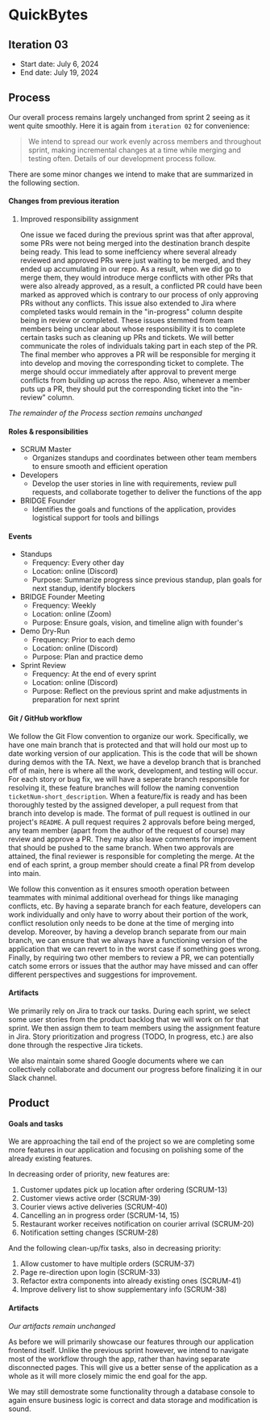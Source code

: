 # QuickBytes


## Iteration 03


* Start date: July 6, 2024
* End date: July 19, 2024


## Process

Our overall process remains largely unchanged from sprint 2 seeing as it went quite smoothly.
Here it is again from `iteration 02` for convenience:  

> We intend to spread our work evenly across members and throughout sprint, making incremental changes at a time while merging and testing often. Details of our development process follow.

There are some minor changes we intend to make that are summarized in the following section.

#### Changes from previous iteration

1. Improved responsibility assignment
    
    One issue we faced during the previous sprint was that after approval, some PRs were not being merged into the destination branch despite being ready. This lead to some ineffciency where several already reviewed and approved PRs were just waiting to be merged, and they ended up accumulating in our repo. As a result, when we did go to merge them, they would introduce merge conflicts with other PRs that were also already approved, as a result, a conflicted PR could have been marked as approved which is contrary to our process of only approving PRs without any conflicts. This issue also extended to Jira where completed tasks would remain in the "in-progress" column despite being in review or completed. These issues stemmed from team members being unclear about whose responsibility it is to complete certain tasks such as cleaning up PRs and tickets. We will better communicate the roles of individuals taking part in each step of the PR. The final member who approves a PR will be responsible for merging it into develop and moving the corresponding ticket to complete. The merge should occur immediately after approval to prevent merge conflicts from building up across the repo. Also, whenever a member puts up a PR, they should put the corresponding ticket into the "in-review" column. 

_The remainder of the Process section remains unchanged_

#### Roles & responsibilities
- SCRUM Master
    - Organizes standups and coordinates between other team members to ensure smooth and efficient operation
- Developers
    - Develop the user stories in line with requirements, review pull requests, and collaborate together to deliver the functions of the app
- BRIDGE Founder
    - Identifies the goals and functions of the application, provides logistical support for tools and billings


#### Events
- Standups
    - Frequency: Every other day
    - Location: online (Discord)
    - Purpose: Summarize progress since previous standup, plan goals for next standup, identify blockers
- BRIDGE Founder Meeting
    - Frequency: Weekly
    - Location: online (Zoom)
    - Purpose: Ensure goals, vision, and timeline align with founder's
- Demo Dry-Run
    - Frequency: Prior to each demo
    - Location: online (Discord)
    - Purpose: Plan and practice demo
- Sprint Review
    - Frequency: At the end of every sprint
    - Location: online (Discord)
    - Purpose: Reflect on the previous sprint and make adjustments in preparation for next sprint

#### Git / GitHub workflow

We follow the Git Flow convention to organize our work. Specifically, we have one main branch that is protected and that will hold our most up to date working version of our application. This is the code that will be shown during demos with the TA. Next, we have a develop branch that is branched off of main, here is where all the work, development, and testing will occur. For each story or bug fix, we will have a seperate branch responsible for resolving it, these feature branches will follow the naming convention `ticketNum-short_description`. When a feature/fix is ready and has been thoroughly tested by the assigned developer, a pull request from that branch into develop is made. The format of pull request is outlined in our project's `README`. A pull request requires 2 approvals before being merged, any team member (apart from the author of the request of course) may review and approve a PR. They may also leave comments for improvement that should be pushed to the same branch. When two approvals are attained, the final reviewer is responsible for completing the merge. At the end of each sprint, a group member should create a final PR from develop into main.

We follow this convention as it ensures smooth operation between teammates with minimal additional overhead for things like managing conflicts, etc. By having a separate branch for each feature, developers can work individually and only have to worry about their portion of the work, conflict resolution only needs to be done at the time of merging into develop. Moreover, by having a develop branch separate from our main branch, we can ensure that we always have a functioning version of the application that we can revert to in the worst case if something goes wrong. Finally, by requiring two other members to review a PR, we can potentially catch some errors or issues that the author may have missed and can offer different perspectives and suggestions for improvement. 


#### Artifacts


We primarily rely on Jira to track our tasks. During each sprint, we select some user stories from the product backlog that we will work on for that sprint. We then assign them to team members using the assignment feature in Jira. Story prioritization and progress (TODO, In progress, etc.) are also done through the respective Jira tickets.


We also maintain some shared Google documents where we can collectively collaborate and document our progress before finalizing it in our Slack channel.




## Product


#### Goals and tasks

We are approaching the tail end of the project so we are completing some more features in our application and focusing on polishing some of the already existing features.

In decreasing order of priority, new features are:

1. Customer updates pick up location after ordering (SCRUM-13)
2. Customer views active order (SCRUM-39)
3. Courier views active deliveries (SCRUM-40)
4. Cancelling an in progress order (SCRUM-14, 15)
5. Restaurant worker receives notification on courier arrival (SCRUM-20)
6. Notification setting changes (SCRUM-28)

And the following clean-up/fix tasks, also in decreasing priority:

1. Allow customer to have multiple orders (SCRUM-37)
2. Page re-direction upon login (SCRUM-33)
3. Refactor extra components into already existing ones (SCRUM-41)
4. Improve delivery list to show supplementary info (SCRUM-38)


#### Artifacts

_Our artifacts remain unchanged_

As before we will primarily showcase our features through our application frontend itself. Unlike the previous sprint however, we intend to navigate most of the workflow through the app, rather than having separate disconnected pages. This will give us a better sense of the application as a whole as it will more closely mimic the end goal for the app. 

We may still demostrate some functionality through a database console to again ensure business logic is correct and data storage and modification is sound.